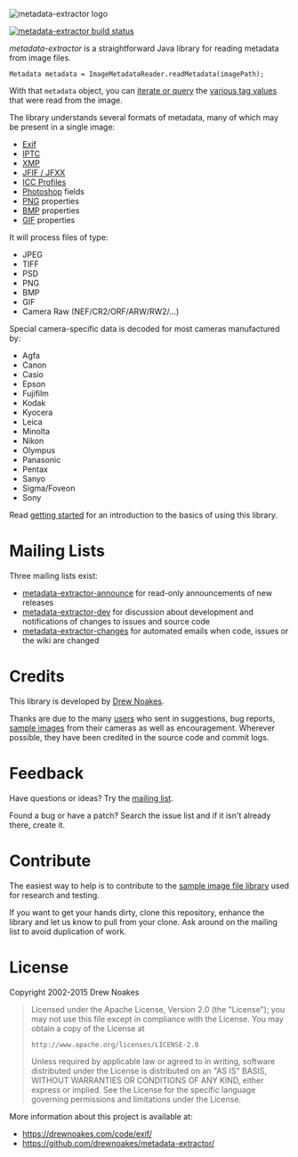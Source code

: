 ![metadata-extractor logo](https://raw.githubusercontent.com/drewnoakes/metadata-extractor/master/Resources/metadata-extractor-logo-500x123.png)

[![metadata-extractor build status](https://api.travis-ci.org/drewnoakes/metadata-extractor.svg)](https://travis-ci.org/drewnoakes/metadata-extractor)

_metadata-extractor_ is a straightforward Java library for reading metadata from image files.

    Metadata metadata = ImageMetadataReader.readMetadata(imagePath);

With that `metadata` object, you can [iterate or query](https://github.com/drewnoakes/metadata-extractor/wiki/GettingStarted#2-query-tags) the
[various tag values](https://github.com/drewnoakes/metadata-extractor/wiki/SampleOutput) that were read from the image.

The library understands several formats of metadata, many of which may be present in a single image:

* [Exif](http://en.wikipedia.org/wiki/Exchangeable_image_file_format)
* [IPTC](http://en.wikipedia.org/wiki/IPTC)
* [XMP](http://en.wikipedia.org/wiki/Extensible_Metadata_Platform)
* [JFIF / JFXX](http://en.wikipedia.org/wiki/JPEG_File_Interchange_Format)
* [ICC Profiles](http://en.wikipedia.org/wiki/ICC_profile)
* [Photoshop](http://en.wikipedia.org/wiki/Photoshop) fields
* [PNG](http://en.wikipedia.org/wiki/Portable_Network_Graphics) properties
* [BMP](http://en.wikipedia.org/wiki/BMP_file_format) properties
* [GIF](http://en.wikipedia.org/wiki/Graphics_Interchange_Format) properties

It will process files of type:

* JPEG
* TIFF
* PSD
* PNG
* BMP
* GIF
* Camera Raw (NEF/CR2/ORF/ARW/RW2/...)

Special camera-specific data is decoded for most cameras manufactured by:

* Agfa
* Canon
* Casio
* Epson
* Fujifilm
* Kodak
* Kyocera
* Leica
* Minolta
* Nikon
* Olympus
* Panasonic
* Pentax
* Sanyo
* Sigma/Foveon
* Sony

Read [getting started](https://github.com/drewnoakes/metadata-extractor/wiki/GettingStarted) for an introduction to the basics of using this library.

# Mailing Lists

Three mailing lists exist:

* [metadata-extractor-announce](http://groups.google.com/group/metadata-extractor-announce) for read-only announcements of new releases
* [metadata-extractor-dev](http://groups.google.com/group/metadata-extractor-dev) for discussion about development and notifications of changes to issues and source code
* [metadata-extractor-changes](http://groups.google.com/group/metadata-extractor-changes) for automated emails when code, issues or the wiki are changed

# Credits

This library is developed by [Drew Noakes](https://drewnoakes.com/code/exif/).

Thanks are due to the many [users](https://github.com/drewnoakes/metadata-extractor/wiki/UsedBy) who sent in suggestions, bug reports,
[sample images](https://github.com/drewnoakes/metadata-extractor/wiki/ImageDatabase) from their cameras as well as encouragement.
Wherever possible, they have been credited in the source code and commit logs.

# Feedback

Have questions or ideas? Try the [mailing list](http://groups.google.com/group/metadata-extractor-dev).

Found a bug or have a patch? Search the issue list and if it isn't already there, create it.

# Contribute

The easiest way to help is to contribute to the [sample image file library](https://github.com/drewnoakes/metadata-extractor/wiki/ImageDatabase)
used for research and testing.

If you want to get your hands dirty, clone this repository, enhance the library and let us know
to pull from your clone. Ask around on the mailing list to avoid duplication of work.

# License

Copyright 2002-2015 Drew Noakes

> Licensed under the Apache License, Version 2.0 (the "License");
> you may not use this file except in compliance with the License.
> You may obtain a copy of the License at
>
>     http://www.apache.org/licenses/LICENSE-2.0
>
> Unless required by applicable law or agreed to in writing, software
> distributed under the License is distributed on an "AS IS" BASIS,
> WITHOUT WARRANTIES OR CONDITIONS OF ANY KIND, either express or implied.
> See the License for the specific language governing permissions and
> limitations under the License.

More information about this project is available at:

* https://drewnoakes.com/code/exif/
* https://github.com/drewnoakes/metadata-extractor/
